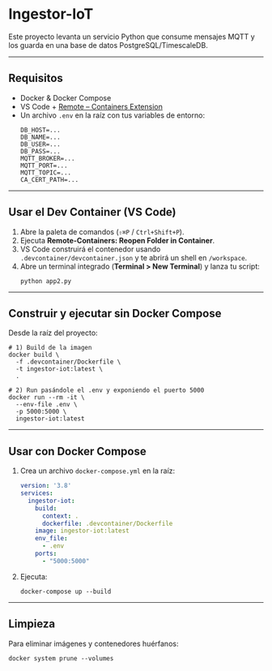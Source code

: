 # Ingestor-IoT

Este proyecto levanta un servicio Python que consume mensajes MQTT y los guarda en una base de datos PostgreSQL/TimescaleDB.

---

## Requisitos

- Docker & Docker Compose  
- VS Code + [Remote – Containers Extension](https://marketplace.visualstudio.com/items?itemName=ms-vscode-remote.remote-containers)  
- Un archivo `.env` en la raíz con tus variables de entorno:
  ```dotenv
  DB_HOST=...
  DB_NAME=...
  DB_USER=...
  DB_PASS=...
  MQTT_BROKER=...
  MQTT_PORT=...
  MQTT_TOPIC=...
  CA_CERT_PATH=...
  ```

---

## Usar el Dev Container (VS Code)

1. Abre la paleta de comandos (`⇧⌘P` / `Ctrl+Shift+P`).  
2. Ejecuta **Remote-Containers: Reopen Folder in Container**.  
3. VS Code construirá el contenedor usando `.devcontainer/devcontainer.json` y te abrirá un shell en `/workspace`.  
4. Abre un terminal integrado (**Terminal > New Terminal**) y lanza tu script:
   ```fish
   python app2.py
   ```

---

## Construir y ejecutar sin Docker Compose

Desde la raíz del proyecto:

```fish
# 1) Build de la imagen
docker build \
  -f .devcontainer/Dockerfile \
  -t ingestor-iot:latest \
  .

# 2) Run pasándole el .env y exponiendo el puerto 5000
docker run --rm -it \
  --env-file .env \
  -p 5000:5000 \
  ingestor-iot:latest
```

---

## Usar con Docker Compose

1. Crea un archivo `docker-compose.yml` en la raíz:

   ```yaml
   version: '3.8'
   services:
     ingestor-iot:
       build:
         context: .
         dockerfile: .devcontainer/Dockerfile
       image: ingestor-iot:latest
       env_file:
         - .env
       ports:
         - "5000:5000"
   ```

2. Ejecuta:
   ```fish
   docker-compose up --build
   ```

---

## Limpieza

Para eliminar imágenes y contenedores huérfanos:

```fish
docker system prune --volumes
```
